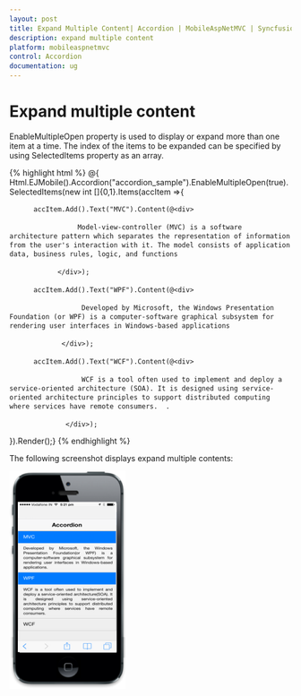 ```yaml
---
layout: post
title: Expand Multiple Content| Accordion | MobileAspNetMVC | Syncfusion
description: expand multiple content 
platform: mobileaspnetmvc
control: Accordion
documentation: ug
---
```


# Expand multiple content 

EnableMultipleOpen property is used to display or expand more than one item at a time. The index of the items to be expanded can be specified by using SelectedItems property as an array.




{% highlight html %}
@{ Html.EJMobile().Accordion("accordion_sample").EnableMultipleOpen(true).SelectedItems(new int []{0,1}.Items(accItem =>{

          accItem.Add().Text("MVC").Content(@<div>

                     Model-view-controller (MVC) is a software architecture pattern which separates the representation of information from the user's interaction with it. The model consists of application data, business rules, logic, and functions

                </div>);

          accItem.Add().Text("WPF").Content(@<div>

                      Developed by Microsoft, the Windows Presentation Foundation (or WPF) is a computer-software graphical subsystem for rendering user interfaces in Windows-based applications 

                 </div>);

          accItem.Add().Text("WCF").Content(@<div>

                      WCF is a tool often used to implement and deploy a service-oriented architecture (SOA). It is designed using service-oriented architecture principles to support distributed computing where services have remote consumers.  . 

                  </div>);

 }).Render();}
{% endhighlight %}


The following screenshot displays expand multiple contents:

![](Expand-multiple-content_images/Expand-multiple-content_img1.png)



